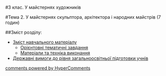 <div id="hypercomments_widget" class="js-hypercomments-widget invisible"></div>

#3 клас. У майстернях художників

#Тема 2.  У майстернях скульптора, архітектора і  народних майстрів (7 годин)

##Зміст розділу:

*	[Зміст навчального матеріалу](zmist_navchalnoho_materialu2.md)
	*	[Орієнтовні тематичні завдання](oriientovny_tematychni_zavdannya2.md)
	*	[Матеріали та техніка виконання](materialy_ta_tekhnika_vykonannya2.md)
*	[Державні вимоги до рівня загальноосвітньої підготовки учнів](derzhavni_vymohy_do_rivnya_zahalnoosvitnoi_pidhotovky_uchnyv2.md)

<div class="js-hypercomments-container">
    <a href="http://hypercomments.com" class="hc-link" title="comments widget">comments powered by HyperComments</a>
</div>